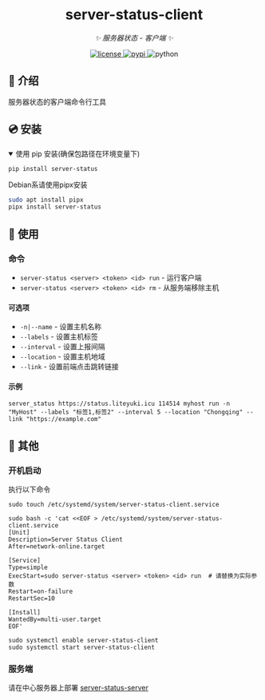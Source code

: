 
<div align="center">

# server-status-client

_✨ 服务器状态 - 客户端 ✨_


<a href="./LICENSE">
    <img src="https://img.shields.io/github/license/snowykami/server-status-client.svg" alt="license">
</a>
<a href="https://pypi.python.org/pypi/server-status">
    <img src="https://img.shields.io/pypi/v/server-status.svg" alt="pypi">
</a>
<img src="https://img.shields.io/badge/python-3.10+-blue.svg" alt="python">

</div>

## 📖 介绍

服务器状态的客户端命令行工具

## 💿 安装

<details open>
<summary>使用 pip 安装(确保包路径在环境变量下)</summary>

    pip install server-status

</details>

Debian系请使用pipx安装

```bash
sudo apt install pipx
pipx install server-status
```

## 🎉 使用

### 命令

- `server-status <server> <token> <id> run` - 运行客户端
- `server-status <server> <token> <id> rm` - 从服务端移除主机

#### 可选项
- `-n|--name` - 设置主机名称
- `--labels` - 设置主机标签
- `--interval` - 设置上报间隔
- `--location` - 设置主机地域
- `--link` - 设置前端点击跳转链接

#### 示例
```shell
server_status https://status.liteyuki.icu 114514 myhost run -n "MyHost" --labels "标签1,标签2" --interval 5 --location "Chongqing" --link "https://example.com"
```

## 📝 其他

### 开机启动
执行以下命令
```shell
sudo touch /etc/systemd/system/server-status-client.service

sudo bash -c 'cat <<EOF > /etc/systemd/system/server-status-client.service
[Unit]
Description=Server Status Client
After=network-online.target

[Service]
Type=simple
ExecStart=sudo server-status <server> <token> <id> run  # 请替换为实际参数
Restart=on-failure
RestartSec=10

[Install]
WantedBy=multi-user.target
EOF'

sudo systemctl enable server-status-client
sudo systemctl start server-status-client
```

### 服务端

请在中心服务器上部署 [server-status-server](https://github.com/snowykami/server-status-server)